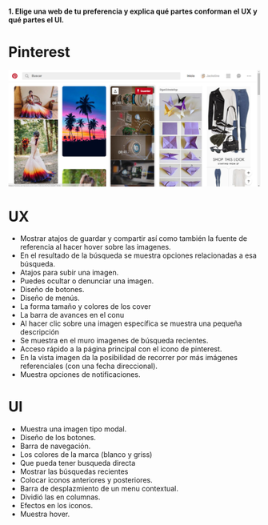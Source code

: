 #### 1. Elige una web de tu preferencia y explica qué partes conforman el UX y qué partes el UI.


# Pinterest

![Con titulo](assets/images/pin-image.PNG "Pinterest")

# UX

* Mostrar atajos de guardar y compartir así como también la fuente de referencia al hacer hover sobre las imagenes.
* En el resultado de la búsqueda se muestra opciones relacionadas a esa búsqueda. 
* Atajos para subir una imagen.
* Puedes ocultar o denunciar una imagen. 
* Diseño de botones.
* Diseño de menús.
* La forma tamaño y colores de los cover 
* La barra de avances en el conu
* Al hacer clic sobre una imagen específica se muestra  una pequeña descripción
* Se muestra en el muro imagenes de búsqueda recientes. 
* Acceso rápido a la página principal con el icono de pinterest.
* En la vista imagen da la posibilidad de recorrer por más imágenes referenciales (con una fecha direccional).
* Muestra opciones de notificaciones.

# UI

* Muestra una imagen tipo modal.
* Diseño de los botones. 
* Barra de navegación. 
* Los colores de la marca (blanco y griss)
* Que pueda tener busqueda directa
* Mostrar las búsquedas recientes
* Colocar iconos anteriores y posteriores. 
* Barra de desplazmiento de un menu contextual.
* Dividió las  en columnas.
* Efectos en los iconos.
* Muestra hover.

